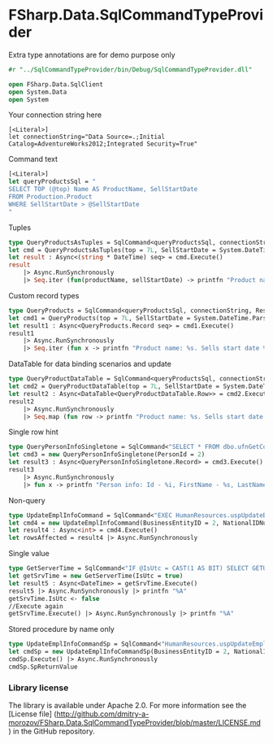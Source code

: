 FSharp.Data.SqlCommandTypeProvider
==============================

Extra type annotations are for demo purpose only

```ocaml
#r "../SqlCommandTypeProvider/bin/Debug/SqlCommandTypeProvider.dll"

open FSharp.Data.SqlClient
open System.Data
open System
```
Your connection string here
```
[<Literal>]
let connectionString="Data Source=.;Initial Catalog=AdventureWorks2012;Integrated Security=True"
```

Command text
```ocaml
[<Literal>]
let queryProductsSql = " 
SELECT TOP (@top) Name AS ProductName, SellStartDate
FROM Production.Product 
WHERE SellStartDate > @SellStartDate
"
```

Tuples
```ocaml
type QueryProductsAsTuples = SqlCommand<queryProductsSql, connectionString>
let cmd = QueryProductsAsTuples(top = 7L, SellStartDate = System.DateTime.Parse "2002-06-01")
let result : Async<(string * DateTime) seq> = cmd.Execute()
result 
    |> Async.RunSynchronously 
    |> Seq.iter (fun(productName, sellStartDate) -> printfn "Product name: %s. Sells start date %A" productName sellStartDate)
```
Custom record types
```ocaml
type QueryProducts = SqlCommand<queryProductsSql, connectionString, ResultType = ResultType.Records>
let cmd1 = QueryProducts(top = 7L, SellStartDate = System.DateTime.Parse "2002-06-01")
let result1 : Async<QueryProducts.Record seq> = cmd1.Execute()
result1 
    |> Async.RunSynchronously 
    |> Seq.iter (fun x -> printfn "Product name: %s. Sells start date %A" x.ProductName x.SellStartDate)
```
DataTable for data binding scenarios and update
```ocaml
type QueryProductDataTable = SqlCommand<queryProductsSql, connectionString, ResultType = ResultType.DataTable>
let cmd2 = QueryProductDataTable(top = 7L, SellStartDate = System.DateTime.Parse "2002-06-01")
let result2 : Async<DataTable<QueryProductDataTable.Row>> = cmd2.Execute() 
result2 
    |> Async.RunSynchronously 
    |> Seq.map (fun row -> printfn "Product name: %s. Sells start date %O" row.ProductName row.SellStartDate)
```
Single row hint
```ocaml
type QueryPersonInfoSingletone = SqlCommand<"SELECT * FROM dbo.ufnGetContactInformation(@PersonId)", connectionString, ResultType = ResultType.Records, SingleRow=true>
let cmd3 = new QueryPersonInfoSingletone(PersonId = 2)
let result3 : Async<QueryPersonInfoSingletone.Record> = cmd3.Execute() 
result3 
    |> Async.RunSynchronously 
    |> fun x -> printfn "Person info: Id - %i, FirstName - %s, LastName - %s, JobTitle - %s, BusinessEntityType - %s" x.PersonID x.FirstName x.LastName x.JobTitle x.BusinessEntityType
```
Non-query
```ocaml
type UpdateEmplInfoCommand = SqlCommand<"EXEC HumanResources.uspUpdateEmployeePersonalInfo @BusinessEntityID, @NationalIDNumber, @BirthDate, @MaritalStatus, @Gender", connectionString>
let cmd4 = new UpdateEmplInfoCommand(BusinessEntityID = 2, NationalIDNumber = "245797967", BirthDate = System.DateTime(1965, 09, 01), MaritalStatus = "S", Gender = "M")
let result4 : Async<int> = cmd4.Execute() 
let rowsAffected = result4 |> Async.RunSynchronously 
```
Single value
```ocaml
type GetServerTime = SqlCommand<"IF @IsUtc = CAST(1 AS BIT) SELECT GETUTCDATE() ELSE SELECT GETDATE()", connectionString, SingleRow=true>
let getSrvTime = new GetServerTime(IsUtc = true)
let result5 : Async<DateTime> = getSrvTime.Execute()
result5 |> Async.RunSynchronously |> printfn "%A"
getSrvTime.IsUtc <- false
//Execute again
getSrvTime.Execute() |> Async.RunSynchronously |> printfn "%A"
```
Stored procedure by name only
```ocaml
type UpdateEmplInfoCommandSp = SqlCommand<"HumanResources.uspUpdateEmployeePersonalInfo", connectionString, CommandType = CommandType.StoredProcedure>
let cmdSp = new UpdateEmplInfoCommandSp(BusinessEntityID = 2, NationalIDNumber = "245797967", BirthDate = System.DateTime(1965, 09, 01), MaritalStatus = "S", Gender = "F")
cmdSp.Execute() |> Async.RunSynchronously
cmdSp.SpReturnValue
```

### Library license

The library is available under Apache 2.0. For more information see the [License file] 
(http://github.com/dmitry-a-morozov/FSharp.Data.SqlCommandTypeProvider/blob/master/LICENSE.md
) in the GitHub repository.

